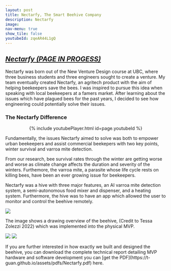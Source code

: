 ```yaml
---
layout: post
title: Nectarfy, The Smart Beehive Company
description: Nectarfy
image:
nav-menu: true
show_tile: false
youtubeId: zqeAR44L1gQ
---
```


<html>
<style>
    body {
        animation: fadeInAnimation ease 3s;
        animation-iteration-count: 1;
        animation-fill-mode: forwards;
    }

    @keyframes fadeInAnimation {
        0% {
            opacity: 0;
        }

        100% {
            opacity: 1;
        }
    }
</style>
	<h2><i><u>Nectarfy (PAGE IN PROGESS) </u></i></h2>
	<div class="row">
		<dl>
			<!--<h3>NETGEAR Canada &emsp;<font size="4">(January 2021-August 2021)</font></h3>
			<dt><i>Mechanical Design Intern</i></dt> -->
			<p>Nectarfy was born out of the New Venture Design course at UBC, where three business students and three engineers sought to create a venture. 
			My team eventually created Nectarfy, an agritech product with the aim of helping beekeepers save the bees. I was inspired to pursue this idea when speaking with local beekeepers at a famers market. After learning
			about the issues which have plagued bees for the past years, I decided to see how engineering could potentially solve their issues.</p>
			<h3>The Nectarfy Difference &emsp;</h3>
			<center>{% include youtubePlayer.html id=page.youtubeId %}</center>
			<p>Fundamentally, the issues Nectarfy aimed to solve was both to empower urban beekeepers and assist commercial beekepers with two key points, winter survival and varroa mite detection.</p>
			<p>From our research, bee survival rates through the winter are getting worse and worse as climate change affects the duration and severity of the winters. Furthemore, the varroa mite, a parasite whose life cycle rests on killing bees, have been an ever growing issue for beekeepers.</p>
			<p>Nectarfy was a hive with three major features, an AI varroa mite detection system, a semi-autonomous food mixer and dispenser, and a heating system. Furthermore, the hive was to have an app which allowed the user to monitor and control the beehive remotely.</p>
			<img src="https://t-guan.github.io/assets/images/NectarfyTessa.jpg"/>
			<p>The image shows a drawing overview of the beehive, (Credit to Tessa Zolezzi 2022) which was implemented into the physical MVP.</p>
			<img src="https://t-guan.github.io/assets/images/NectarfyMVP1.jpg"/>
			<img src="https://t-guan.github.io/assets/images/NectarfyMVP2.jpg"/>
		</dl>
	</div>
	<div class="row">
		<dl>
			If you are further interested in how exactly we built and designed the beehive, you can download the complete technical report detailing MVP hardware and software development you can [get the PDF](https://t-guan.github.io/assets/pdfs/Nectarfy.pdf) here.
		</dl>
	</div>
</html>
